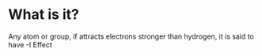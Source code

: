 # What is it?
Any atom or group, if attracts electrons stronger than hydrogen, it is said to have -I Effect